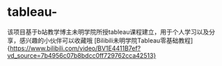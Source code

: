 # tableau-
该项目基于b站教学博主未明学院所授tableau课程建立，用于个人学习以及分享，感兴趣的小伙伴可以收藏哦
[Bilibili未明学院Tableau零基础教程]{https://www.bilibili.com/video/BV1E4411B7ef?vd_source=7b4956c07b8bdcc0ff729762cca42513}
